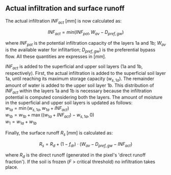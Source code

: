 ## Actual infiltration and surface runoff

The actual infiltration $INF_{act} \  [mm]$ is now calculated as:

$$
INF_{act} = min (INF_{pot}, W_{av} - D_{pref,gw})
$$

where $INF_{pot}$ is the potential infiltration capacity of the layers 1a and 1b; $W_{av}$ is the available water for infiltartion; $D_{pref,gw})$ is the preferential bypass flow. All these quantities are expresses in $[mm]$.

$INF_{act}$ is added to the superficial and upper soil layers (1a and 1b, respectively). First, the actual infiltration is added to the superficial soil layer 1a, until reaching its maximum storage capacity ($w_{s,1a}$). The remainder amount of water is added to the upper soil layer 1b. This distribution of 
$INF_{act}$ within the layers 1a and 1b is necessary because the infiltration potential is computed considering both the layers. The amount of moisture in the superficial and upper soil layers is updated as follows:
<br>$w_{1a} = \min ( w_{s,1a} , w_{1a} + INF_{act} )$
<br>$w_{1b} = w_{1b} + \max ( (w_{1a} + INF_{act}) - w_{s,1a} , 0 )$
<br>$w_1 = w_{1a} + w_{1b}$

Finally, the surface runoff $R_s \ [mm]$ is calculated as:

$$
R_s = R_d + (1 - f_{dr}) \cdot (W_{av} - D_{pref,gw} - INF_{act})
$$

where $R_d$ is the direct runoff (generated in the pixel's 'direct runoff fraction'). If the soil is frozen (*F* \> critical threshold) no infiltration takes place. 



